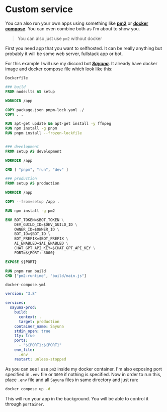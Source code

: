 # Custom service
You can also run your own apps using something like **[pm2](https://pm2.keymetrics.io/)** or **[docker compose](https://docs.docker.com/compose/)**. You can even combine both as I'm about to show you.

> You can also just use ``pm2`` without docker

First you need app that you want to selfhosted. It can be really anything but probably it will be some web server, fullstack app or bot.

For this example I will use my discord bot ***[Sayuna](https://github.com/PoProstuWitold/Sayuna)***. It already have docker image and docker compose file which look like this:


``Dockerfile``
```dockerfile
### build
FROM node:lts AS setup

WORKDIR /app

COPY package.json pnpm-lock.yaml ./
COPY . .

RUN apt-get update && apt-get install -y ffmpeg
RUN npm install -g pnpm
RUN pnpm install --frozen-lockfile


### development
FROM setup AS development

WORKDIR /app

CMD [ "pnpm", "run", "dev" ]

### production
FROM setup AS production

WORKDIR /app

COPY --from=setup /app .

RUN npm install -g pm2

ENV BOT_TOKEN=$BOT_TOKEN \
    DEV_GUILD_ID=$DEV_GUILD_ID \
    OWNER_ID=$OWNER_ID \
    BOT_ID=$BOT_ID \
    BOT_PREFIX=$BOT_PREFIX \
    AI_ENABLED=$AI_ENABLED \
    CHAT_GPT_API_KEY=$CHAT_GPT_API_KEY \
    PORT=${PORT:-3000}

EXPOSE ${PORT}

RUN pnpm run build
CMD ["pm2-runtime", "build/main.js"]
```

``docker-compose.yml``
```yaml
version: "3.8"

services:
  sayuna-prod:
    build:
      context: .
      target: production
    container_name: Sayuna
    stdin_open: true
    tty: true
    ports:
      - "${PORT}:${PORT}"
    env_file:
      .env
    restart: unless-stopped
```

As you can see I use ``pm2`` inside my docker container. I'm also exposing port specified in ``.env`` file or ``3000`` if nothing is specified. Now in order to run this, place ``.env`` file and all ``Sayuna`` files in same directory and just run:

```bash
docker compose up -d
```

This will run your app in the background. You will be able to control it through ``portainer``.